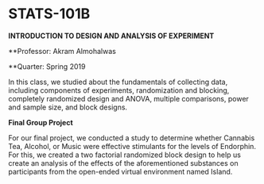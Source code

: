# STATS-101B
**INTRODUCTION TO DESIGN AND ANALYSIS OF EXPERIMENT**

**Professor: Akram Almohalwas 

**Quarter: Spring 2019

In this class, we studied about the fundamentals of collecting data, including components of experiments, randomization and blocking, completely randomized design and ANOVA, multiple comparisons, power and sample size, and block designs.

**Final Group Project**

For our final project, we conducted a study to determine whether Cannabis Tea, Alcohol, or Music were effective stimulants for the levels of Endorphin. For this, we created a two factorial randomized block design to help us create an analysis of the effects of the aforementioned substances on participants from the open-ended virtual environment named Island.
